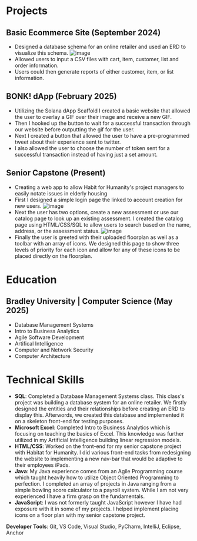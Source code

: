 # Projects

## Basic Ecommerce Site (September 2024)
- Designed a database schema for an online retailer and used an ERD to visualize this schema.
  ![image](https://github.com/user-attachments/assets/9a50e7d5-f9ff-41a1-84bf-885486458542)
- Allowed users to input a CSV files with cart, item, customer, list and order information.
- Users could then generate reports of either customer, item, or list information.

## BONK! dApp (February 2025)
- Utilizing the Solana dApp Scaffold I created a basic website that allowed the user to overlay a GIF over their image and receive a new GIF.
- Then I hooked up the button to wait for a successful transaction through our website before outputting the gif for the user.
- Next I created a button that allowed the user to have a pre-programmed tweet about their experience sent to twitter.
- I also allowed the user to choose the number of token sent for a successful transaction instead of having just a set amount.

## Senior Capstone (Present)
- Creating a web app to allow Habit for Humanity's project managers to easily notate issues in elderly housing
- First I designed a simple login page the linked to account creation for new users.
  ![image](https://github.com/user-attachments/assets/927ffa13-fa68-4599-8afd-1c4ce18fbeb8)
- Next the user has two options, create a new assessment or use our catalog page to look up an existing assessment. I created the catalog page using HTML/CSS/SQL to allow users to search based on the name, address, or the assessment status.
  ![image](https://github.com/user-attachments/assets/54de53e0-7425-477d-9d5d-341341c27671)
- Finally the user is greeted with their uploaded floorplan as well as a toolbar with an array of icons. We designed this page to show three levels of priority for each icon and allow for any of these icons to be placed directly on the floorplan.

# Education

## Bradley University | Computer Science (May 2025)
- Database Management Systems
- Intro to Business Analytics
- Agile Software Development
- Artifical Intelligence
- Computer and Network Security
- Computer Architecture

# Technical Skills

- **SQL**: Completed a Database Management Systems class. This class's project was building a database system for an online retailer. We firstly designed the entities and their relationships before creating an ERD to display this. Afterwords, we created this database and implemented it on a skeleton front-end for testing purposes.
- **Microsoft Excel**: Completed Intro to Business Analytics which is focusing on teaching the basics of Excel. This knowledge was further utilized in my Artificial Intelligence building linear regression models.
- **HTML/CSS**: Worked on the front-end for my senior capstone project with Habitat for Humanity. I did various front-end tasks from redesigning the website to implementing a new nav-bar that would be adaptive to their employees iPads.
- **Java**: My Java experience comes from an Agile Programming course which taught heavily how to utilize Object Oriented Programming to perfection. I completed an array of projects in Java ranging from a simple bowling score calculator to a payroll system. While I am not very experienced I have a firm grasp on the fundamentals.
- **JavaScript**: I was not formerly taught JavaScript however I have had exposure with it in some of my projects. I helped implement placing icons on a floor plan with my senior capstone project.

**Developer Tools**: Git, VS Code, Visual Studio, PyCharm, IntelliJ, Eclipse, Anchor
